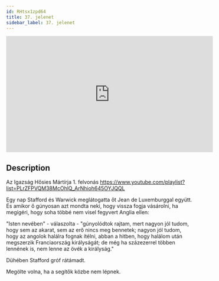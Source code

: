```yaml
---
id: RHtsx1zpd64
title: 37. jelenet
sidebar_label: 37. jelenet
---
```


<iframe
  width="560"
  height="315"
  src="https://www.youtube.com/embed/RHtsx1zpd64"
  title="YouTube video player"
  frameborder="0"
  allow="accelerometer; autoplay; clipboard-write; encrypted-media; gyroscope; picture-in-picture; web-share"
  referrerpolicy="strict-origin-when-cross-origin"
  allowfullscreen
></iframe>

## Description

Az Igazság Hősies Mártírja 1. felvonás
https://www.youtube.com/playlist?list=PLrZFPVQM38McOhlQ_ArNhioh645OYJQQL

Egy nap Stafford és Warwick meglátogatta őt Jean de Luxemburggal együtt. És amikor ő gúnyosan azt mondta neki, hogy vissza fogja vásárolni, ha megígéri, hogy soha többé nem visel fegyvert Anglia ellen:

"Isten nevében" - válaszolta - "gúnyolódtok rajtam, mert nagyon jól tudom, hogy sem az akarat, sem az erő nincs meg bennetek; nagyon jól tudom, hogy az angolok halálra fognak ítélni, abban a hitben, hogy halálom után megszerzik Franciaország királyságát; de még ha százezerrel többen lennének is, nem lenne az övék a királyság."

Dühében Stafford gróf rátámadt.

Megölte volna, ha a segítők közbe nem lépnek.
